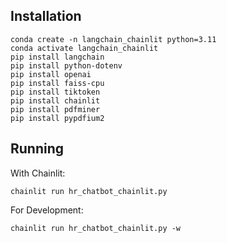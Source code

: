 

## Installation

```
conda create -n langchain_chainlit python=3.11
conda activate langchain_chainlit
pip install langchain
pip install python-dotenv
pip install openai
pip install faiss-cpu
pip install tiktoken
pip install chainlit
pip install pdfminer
pip install pypdfium2
```

## Running

With Chainlit:
```
chainlit run hr_chatbot_chainlit.py
```

For Development:
```
chainlit run hr_chatbot_chainlit.py -w
```